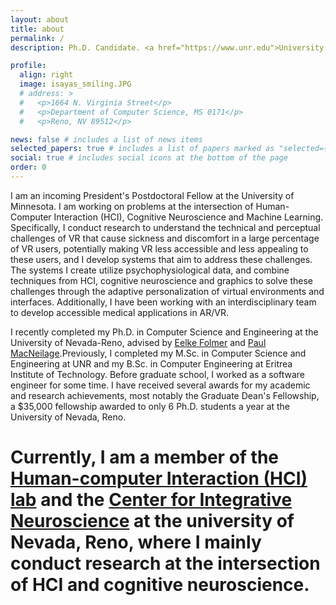 ```yaml
---
layout: about
title: about
permalink: /
description: Ph.D. Candidate. <a href="https://www.unr.edu">University of Nevada, Reno</a>.

profile:
  align: right
  image: isayas_smiling.JPG
  # address: >
  #   <p>1664 N. Virginia Street</p>
  #   <p>Department of Computer Science, MS 0171</p>
  #   <p>Reno, NV 89512</p>

news: false # includes a list of news items
selected_papers: true # includes a list of papers marked as "selected={true}"
social: true # includes social icons at the bottom of the page
order: 0
---
```


I am an incoming President's Postdoctoral Fellow at the University of Minnesota. I am working on problems at the intersection of Human-Computer Interaction (HCI), Cognitive Neuroscience and Machine Learning. Specifically, I conduct research to understand the technical and perceptual challenges of VR that cause sickness and discomfort in a large percentage of VR users, potentially making VR less accessible and less appealing to these users, and I develop systems that aim to address these challenges. The systems I create utilize psychophysiological data, and combine techniques from HCI, cognitive neuroscience and graphics to solve these challenges through the adaptive personalization of virtual environments and interfaces. Additionally, I have been working with an interdisciplinary team to develop accessible medical applications in AR/VR.

I recently completed my Ph.D. in Computer Science and Engineering at the University of Nevada-Reno, advised by [Eelke Folmer](https://www.eelke.com/) and [Paul MacNeilage](https://selfmotionlab.github.io/).Previously, I completed my M.Sc. in Computer Science and Engineering at UNR and my B.Sc. in Computer Engineering at Eritrea Institute of Technology. Before graduate school, I worked as a software engineer for some time. I have received several awards for my academic and research achievements, most notably the Graduate Dean's Fellowship, a $35,000 fellowship awarded to only 6 Ph.D. students a year at the University of Nevada, Reno.
# Currently, I am a member of the [Human-computer Interaction (HCI) lab](https://hcilab.cse.unr.edu/) and the [Center for Integrative Neuroscience](https://www.unr.edu/neuroscience/research/center) at the university of Nevada, Reno, where I mainly conduct research at the intersection of HCI and cognitive neuroscience. 


